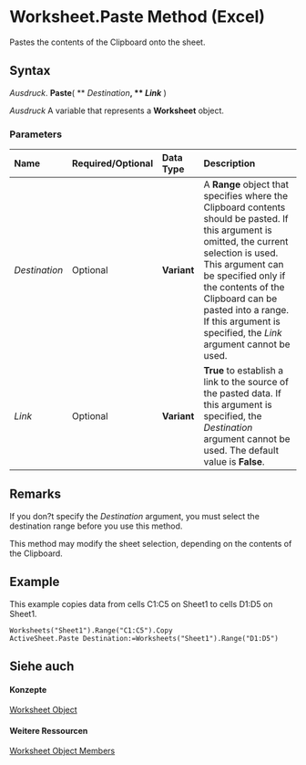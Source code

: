 
# Worksheet.Paste Method (Excel)

Pastes the contents of the Clipboard onto the sheet.


## Syntax

 _Ausdruck_. **Paste**( ** _Destination_**, ** _Link_** )

 _Ausdruck_ A variable that represents a **Worksheet** object.


### Parameters



|**Name**|**Required/Optional**|**Data Type**|**Description**|
|:-----|:-----|:-----|:-----|
| _Destination_|Optional|**Variant**|A  **Range** object that specifies where the Clipboard contents should be pasted. If this argument is omitted, the current selection is used. This argument can be specified only if the contents of the Clipboard can be pasted into a range. If this argument is specified, the _Link_ argument cannot be used.|
| _Link_|Optional|**Variant**|**True** to establish a link to the source of the pasted data. If this argument is specified, the _Destination_ argument cannot be used. The default value is **False**.|

## Remarks

If you don?t specify the  _Destination_ argument, you must select the destination range before you use this method.

This method may modify the sheet selection, depending on the contents of the Clipboard.


## Example

This example copies data from cells C1:C5 on Sheet1 to cells D1:D5 on Sheet1.


```
Worksheets("Sheet1").Range("C1:C5").Copy 
ActiveSheet.Paste Destination:=Worksheets("Sheet1").Range("D1:D5")
```


## Siehe auch


#### Konzepte


[Worksheet Object](182b705e-854a-81cc-a4b0-59b942de55ae.md)
#### Weitere Ressourcen


[Worksheet Object Members](http://msdn.microsoft.com/library/f8c1afea-1a1c-f5e4-37e3-52c434c8c157%28Office.15%29.aspx)